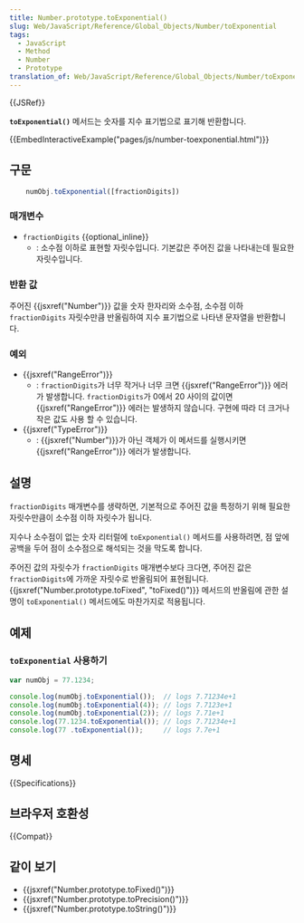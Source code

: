 ```yaml
---
title: Number.prototype.toExponential()
slug: Web/JavaScript/Reference/Global_Objects/Number/toExponential
tags:
  - JavaScript
  - Method
  - Number
  - Prototype
translation_of: Web/JavaScript/Reference/Global_Objects/Number/toExponential
---
```


{{JSRef}}

**`toExponential()`** 메서드는 숫자를 지수 표기법으로 표기해 반환합니다.

{{EmbedInteractiveExample("pages/js/number-toexponential.html")}}

## 구문

```js
    numObj.toExponential([fractionDigits])
```

### 매개변수

- `fractionDigits` {{optional_inline}}
  - : 소수점 이하로 표현할 자릿수입니다. 기본값은 주어진 값을 나타내는데 필요한 자릿수입니다.

### 반환 값

주어진 {{jsxref("Number")}} 값을 숫자 한자리와 소수점, 소수점 이하 `fractionDigits` 자릿수만큼 반올림하여 지수 표기법으로 나타낸 문자열을 반환합니다.

### 예외

- {{jsxref("RangeError")}}
  - : `fractionDigits`가 너무 작거나 너무 크면 {{jsxref("RangeError")}} 에러가 발생합니다. `fractionDigits`가 0에서 20 사이의 값이면 {{jsxref("RangeError")}} 에러는 발생하지 않습니다. 구현에 따라 더 크거나 작은 값도 사용 할 수 있습니다.
- {{jsxref("TypeError")}}
  - : {{jsxref("Number")}}가 아닌 객체가 이 메서드를 실행시키면 {{jsxref("RangeError")}} 에러가 발생합니다.

## 설명

`fractionDigits` 매개변수를 생략하면, 기본적으로 주어진 값을 특정하기 위해 필요한 자릿수만큼이 소수점 이하 자릿수가 됩니다.

지수나 소수점이 없는 숫자 리터럴에 `toExponential()` 메서드를 사용하려면, 점 앞에 공백을 두어 점이 소수점으로 해석되는 것을 막도록 합니다.

주어진 값의 자릿수가 `fractionDigits` 매개변수보다 크다면, 주어진 값은 `fractionDigits`에 가까운 자릿수로 반올림되어 표현됩니다. {{jsxref("Number.prototype.toFixed", "toFixed()")}} 메서드의 반올림에 관한 설명이 `toExponential()` 메서드에도 마찬가지로 적용됩니다.

## 예제

### `toExponential` 사용하기

```js
var numObj = 77.1234;

console.log(numObj.toExponential());  // logs 7.71234e+1
console.log(numObj.toExponential(4)); // logs 7.7123e+1
console.log(numObj.toExponential(2)); // logs 7.71e+1
console.log(77.1234.toExponential()); // logs 7.71234e+1
console.log(77 .toExponential());     // logs 7.7e+1
```

## 명세

{{Specifications}}

## 브라우저 호환성

{{Compat}}

## 같이 보기

- {{jsxref("Number.prototype.toFixed()")}}
- {{jsxref("Number.prototype.toPrecision()")}}
- {{jsxref("Number.prototype.toString()")}}
